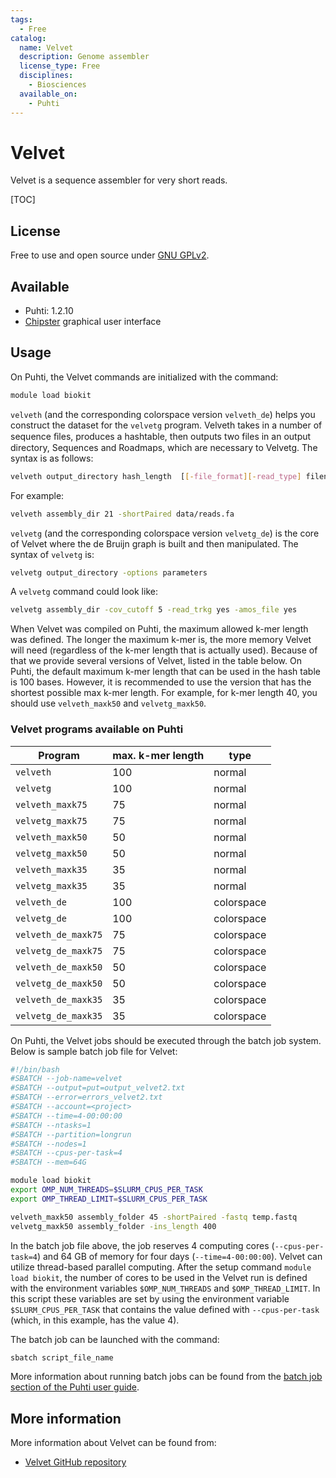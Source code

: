 ```yaml
---
tags:
  - Free
catalog:
  name: Velvet
  description: Genome assembler
  license_type: Free
  disciplines:
    - Biosciences
  available_on:
    - Puhti
---
```


# Velvet

Velvet is a sequence assembler for very short reads.

[TOC]

## License

Free to use and open source under [GNU GPLv2](https://www.gnu.org/licenses/old-licenses/gpl-2.0.html).

## Available

- Puhti: 1.2.10
- [Chipster](https://chipster.csc.fi) graphical user interface

## Usage

On Puhti, the Velvet commands are initialized with the command:

```bash
module load biokit
```

`velveth` (and the corresponding colorspace version `velveth_de`) helps you construct the dataset for the `velvetg` program. Velveth takes in a number of sequence ﬁles, produces a hashtable, then outputs two files in an output directory, Sequences and Roadmaps, which are necessary to Velvetg. The syntax is as follows:

```bash
velveth output_directory hash_length  [[-file_format][-read_type] filename]
```

For example:

```bash
velveth assembly_dir 21 -shortPaired data/reads.fa
```

`velvetg` (and the corresponding colorspace version `velvetg_de`) is the core of Velvet where the de Bruijn graph is built and then manipulated. The syntax of `velvetg` is:

```bash
velvetg output_directory -options parameters
```

A `velvetg` command could look like:

```bash
velvetg assembly_dir -cov_cutoff 5 -read_trkg yes -amos_file yes
```
 
When Velvet was compiled on Puhti, the maximum allowed k-mer length was defined. The longer the maximum k-mer is, the more memory Velvet will need (regardless of the k-mer length that is actually used). Because of that we provide several versions of Velvet, listed in the table below. On Puhti, the default maximum k-mer length that can be used in the hash table is 100 bases. However, it is recommended to use the version that has the shortest possible max k-mer length. For example, for k-mer length 40, you should use `velveth_maxk50` and `velvetg_maxk50`.

### Velvet programs available on Puhti

| Program 	   | max. k-mer length | type |
|------------------|-------------------|------|
| `velveth` 	   | 100 	       |normal|
| `velvetg` 	   | 100 	       |normal|
| `velveth_maxk75`   | 75 	       |normal|
| `velvetg_maxk75`   | 75 	       |normal|
| `velveth_maxk50`   | 50 	       |normal|
| `velvetg_maxk50`   | 50 	       |normal|
| `velveth_maxk35`   | 35 	       |normal|
| `velvetg_maxk35`   | 35 	       |normal|
| `velveth_de` 	   | 100 	       |colorspace|
| `velvetg_de` 	   | 100 	       |colorspace|
| `velveth_de_maxk75`| 75 	       |colorspace|
| `velvetg_de_maxk75`| 75 	       |colorspace|
| `velveth_de_maxk50`| 50 	       |colorspace|
| `velvetg_de_maxk50`| 50 	       |colorspace|
| `velveth_de_maxk35`| 35 	       |colorspace|
| `velvetg_de_maxk35`| 35 	       |colorspace|

On Puhti, the Velvet jobs should be executed through the batch job system. Below is sample batch job file for Velvet:

```bash
#!/bin/bash
#SBATCH --job-name=velvet
#SBATCH --output=put=output_velvet2.txt
#SBATCH --error=errors_velvet2.txt
#SBATCH --account=<project>
#SBATCH --time=4-00:00:00
#SBATCH --ntasks=1
#SBATCH --partition=longrun
#SBATCH --nodes=1
#SBATCH --cpus-per-task=4
#SBATCH --mem=64G

module load biokit
export OMP_NUM_THREADS=$SLURM_CPUS_PER_TASK
export OMP_THREAD_LIMIT=$SLURM_CPUS_PER_TASK

velveth_maxk50 assembly_folder 45 -shortPaired -fastq temp.fastq
velvetg_maxk50 assembly_folder -ins_length 400
```

In the batch job file above, the job reserves 4 computing cores (`--cpus-per-task=4`) and 64 GB of memory for four days (`--time=4-00:00:00`). Velvet can utilize thread-based parallel computing. After the setup command `module load biokit`, the number of cores to be used in the Velvet run is defined with the environment variables `$OMP_NUM_THREADS` and `$OMP_THREAD_LIMIT`. In this script these variables are set by using the environment variable `$SLURM_CPUS_PER_TASK` that contains the value defined with `--cpus-per-task` (which, in this example, has the value 4).

The batch job can be launched with the command:

```bash
sbatch script_file_name
```

More information about running batch jobs can be found from the [batch job section of the Puhti user guide](../computing/running/getting-started.md).

## More information

More information about Velvet can be found from:

* [Velvet GitHub repository](https://github.com/dzerbino/velvet/)
